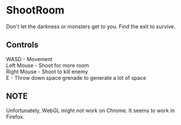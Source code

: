 # ShootRoom

Don't let the darkness or monsters get to you. Find the exit to survive.

## Controls  
WASD - Movement  
Left Mouse - Shoot for more room  
Right Mouse - Shoot to kill enemy  
E - Throw down space grenade to generate a lot of space  

## NOTE
Unfortunately, WebGL might not work on Chrome. It seems to work in Firefox.
